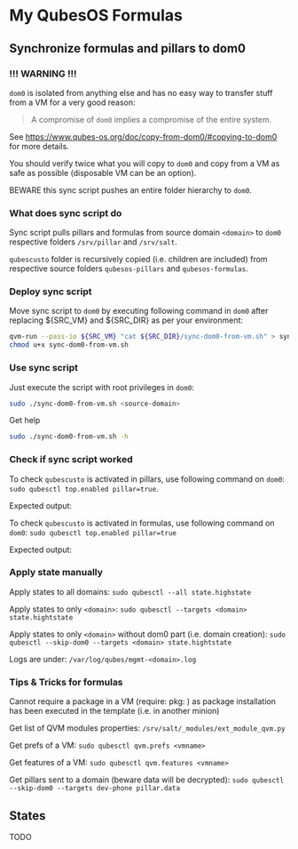 # My QubesOS Formulas

## Synchronize formulas and pillars to dom0

### !!! WARNING !!!

`dom0` is isolated from anything else and has no easy way to transfer stuff from a VM for a very good reason:

> A compromise of `dom0` implies a compromise of the entire system.

See https://www.qubes-os.org/doc/copy-from-dom0/#copying-to-dom0 for more details.

You should verify twice what you will copy to `dom0` and copy from a VM as safe as possible (disposable VM can be an option).

BEWARE this sync script pushes an entire folder hierarchy to `dom0`.

### What does sync script do

Sync script pulls pillars and formulas from source domain `<domain>` to `dom0` respective folders `/srv/pillar` and `/srv/salt`.

`qubescusto` folder is recursively copied (i.e. children are included) from respective source folders `qubesos-pillars` and `qubesos-formulas`.

### Deploy sync script

Move sync script to `dom0` by executing following command in `dom0` after replacing ${SRC_VM} and ${SRC_DIR} as per your environment:

```bash
qvm-run --pass-io ${SRC_VM} "cat ${SRC_DIR}/sync-dom0-from-vm.sh" > sync-dom0-from-vm.sh
chmod u+x sync-dom0-from-vm.sh
```

### Use sync script

Just execute the script with root privileges in `dom0`:

```bash
sudo ./sync-dom0-from-vm.sh <source-domain>
```

Get help
```bash
sudo ./sync-dom0-from-vm.sh -h
```

### Check if sync script worked

To check `qubescusto` is activated in pillars, use following command on `dom0`: `sudo qubesctl top.enabled pillar=true`.

Expected output:


To check `qubescusto` is activated in formulas, use following command on `dom0`: `sudo qubesctl top.enabled pillar=true`

Expected output:

### Apply state manually

Apply states to all domains: `sudo qubesctl --all state.highstate`

Apply states to only `<domain>`: `sudo qubesctl --targets <domain> state.hightstate`

Apply states to only `<domain>` without dom0 part (i.e. domain creation): `sudo qubesctl --skip-dom0 --targets <domain> state.hightstate`

Logs are under: `/var/log/qubes/mgmt-<domain>.log`

### Tips & Tricks for formulas

Cannot require a package in a VM (require: pkg: <id>) as package installation has been executed in the template (i.e. in another minion)

Get list of QVM modules properties: `/srv/salt/_modules/ext_module_qvm.py`

Get prefs of a VM: `sudo qubesctl qvm.prefs <vmname>`

Get features of a VM: `sudo qubesctl qvm.features <vmname>`

Get pillars sent to a domain (beware data will be decrypted): `sudo qubesctl --skip-dom0 --targets dev-phone pillar.data`

## States

TODO

